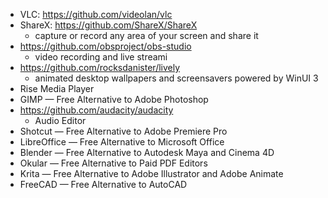 - VLC: https://github.com/videolan/vlc
- ShareX: https://github.com/ShareX/ShareX
  -  capture or record any area of your screen and share it
- https://github.com/obsproject/obs-studio
  - video recording and live streami
- https://github.com/rocksdanister/lively
  - animated desktop wallpapers and screensavers powered by WinUI 3
- Rise Media Player
- GIMP — Free Alternative to Adobe Photoshop
- https://github.com/audacity/audacity
  - Audio Editor
- Shotcut — Free Alternative to Adobe Premiere Pro
- LibreOffice — Free Alternative to Microsoft Office
- Blender — Free Alternative to Autodesk Maya and Cinema 4D
- Okular — Free Alternative to Paid PDF Editors
- Krita — Free Alternative to Adobe Illustrator and Adobe Animate
- FreeCAD — Free Alternative to AutoCAD